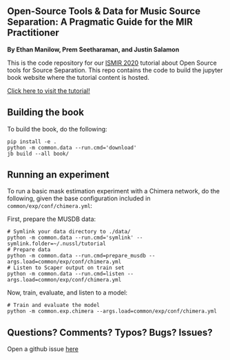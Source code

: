 
## Open-Source Tools & Data for Music Source Separation: A Pragmatic Guide for the MIR Practitioner

**By Ethan Manilow, Prem Seetharaman, and Justin Salamon**

This is the code repository for our [ISMIR 2020](https://ismir.github.io/ISMIR2020/)
tutorial about Open Source tools for Source Separation. This repo contains the
code to build the jupyter book website where the tutorial content is hosted.


[Click here to visit the tutorial!](https://source-separation.github.io/tutorial/)

## Building the book

To build the book, do the following:

```
pip install -e .
python -m common.data --run.cmd='download'
jb build --all book/
```

## Running an experiment

To run a basic mask estimation experiment with a Chimera network,
do the following, given the base configuration included in
`common/exp/conf/chimera.yml`:

First, prepare the MUSDB data:

```
# Symlink your data directory to ./data/
python -m common.data --run.cmd='symlink' --symlink.folder=~/.nussl/tutorial
# Prepare data
python -m common.data --run.cmd=prepare_musdb --args.load=common/exp/conf/chimera.yml
# Listen to Scaper output on train set
python -m common.data --run.cmd=listen --args.load=common/exp/conf/chimera.yml
```

Now, train, evaluate, and listen to a model:

```
# Train and evaluate the model
python -m common.exp.chimera --args.load=common/exp/conf/chimera.yml
```

## Questions? Comments? Typos? Bugs? Issues?

Open a github issue [here](https://github.com/source-separation/tutorial/issues/new)



